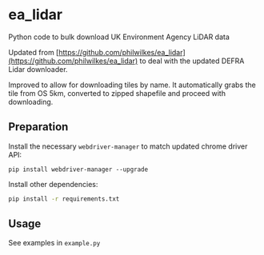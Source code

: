 # ea_lidar

Python code to bulk download UK Environment Agency LiDAR data

Updated from [https://github.com/philwilkes/ea_lidar](https://github.com/philwilkes/ea_lidar) to deal with the updated DEFRA Lidar downloader.

Improved to allow for downloading tiles by name.
It automatically grabs the tile from OS 5km, converted to zipped shapefile and proceed with downloading.


## Preparation

Install the necessary `webdriver-manager` to match updated chrome driver API:

```
pip install webdriver-manager --upgrade
```

Install other dependencies:

```bash
pip install -r requirements.txt
```

## Usage

See examples in `example.py`
